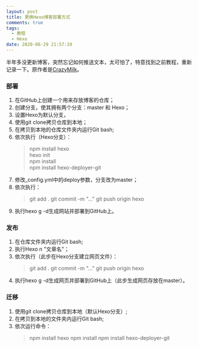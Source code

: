 ```yaml
---
layout: post
title: 更换Hexo博客部署方式
comments: true
tags:
  - 教程
  - Hexo
date: 2020-06-29 21:57:19
---
```

半年多没更新博客，突然忘记如何推送文本，太可怕了，特意找到之前教程，重新记录一下。原作者是[CrazyMilk](https://www.zhihu.com/question/21193762/answer/79109280)。
<!--more-->

### 部署
1. 在GitHub上创建一个用来存放博客的仓库；
2. 创建分支，使其拥有两个分支：master 和 Hexo；
3. 设置Hexo为默认分支，
4. 使用git clone拷贝仓库到本地；
5. 在拷贝到本地的仓库文件夹内运行Git bash;
6. 依次执行（Hexo分支）：
	>npm install hexo  
	>hexo init  
	>npm install  
	>npm install hexo-deployer-git
7. 修改_config.yml中的deploy参数，分支改为master；
8. 依次执行：
	>git add .
	>git commit -m "..."
	>git push origin hexo
9. 执行hexo g -d生成网站并部署到GitHub上。

### 发布
1. 在仓库文件夹内运行Git bash;
2. 执行Hexo n "文章名"；
3. 依次执行（此步在Hexo分支建立网页文件）：
	>git add .
	>git commit -m "..."
	>git push origin hexo
4. 执行hexo g -d生成网页并部署到GitHub上（此步生成网页存放在master）。

### 迁移
1. 使用git clone拷贝仓库到本地（默认Hexo分支）;
2. 在拷贝到本地的文件夹内运行Git bash;
3. 依次运行命令：
	>npm install hexo
	>npm install
	>npm install hexo-deployer-git